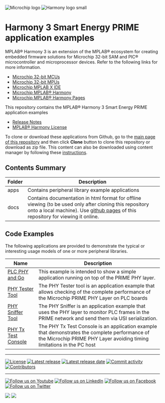 ﻿![Microchip logo](https://raw.githubusercontent.com/wiki/Microchip-MPLAB-Harmony/Microchip-MPLAB-Harmony.github.io/images/microchip_logo.png)
![Harmony logo small](https://raw.githubusercontent.com/wiki/Microchip-MPLAB-Harmony/Microchip-MPLAB-Harmony.github.io/images/microchip_mplab_harmony_logo_small.png)

# Harmony 3 Smart Energy PRIME application examples

MPLAB® Harmony 3 is an extension of the MPLAB® ecosystem for creating embedded firmware solutions for Microchip 32-bit SAM and PIC® microcontroller and microprocessor devices.  Refer to the following links for more information.

- [Microchip 32-bit MCUs](https://www.microchip.com/design-centers/32-bit)
- [Microchip 32-bit MPUs](https://www.microchip.com/design-centers/32-bit-mpus)
- [Microchip MPLAB X IDE](https://www.microchip.com/mplab/mplab-x-ide)
- [Microchip MPLAB® Harmony](https://www.microchip.com/mplab/mplab-harmony)
- [Microchip MPLAB® Harmony Pages](https://microchip-mplab-harmony.github.io/)

This repository contains the MPLAB® Harmony 3 Smart Energy PRIME application examples

- [Release Notes](release_notes.md)
- [MPLAB® Harmony License](mplab_harmony_license.md)

To clone or download these applications from Github, go to the [main page of this repository](https://github.com/Microchip-MPLAB-Harmony/smartenergy_prime_apps) and then click **Clone** button to clone this repository or download as zip file.
This content can also be downloaded using content manager by following these [instructions](https://github.com/Microchip-MPLAB-Harmony/contentmanager/wiki).

## Contents Summary

| Folder     | Description                             |
| ---        | ---                                     |
| apps       | Contains peripheral library example applications |
| docs       | Contains documentation in html format for offline viewing (to be used only after cloning this repository onto a local machine). Use [github pages](https://microchip-mplab-harmony.github.io/smartenergy_prime_apps/) of this repository for viewing it online. |

## Code Examples

The following applications are provided to demonstrate the typical or interesting usage models of one or more peripheral libraries.

| Name               | Description |
| ----               | ----------- |
| [PLC PHY and Go](apps/phy_apps/phy_plc_and_go/readme.md) | This example is intended to show a simple application running on top of the PRIME PHY layer. |
| [PHY Tester Tool](apps/phy_apps/phy_tester_tool/readme.md) | The PHY Tester tool is an application example that allows checking of the complete performance of the Microchip PRIME PHY Layer on PLC boards |
| [PHY Sniffer Tool](apps/phy_apps/phy_sniffer_tool/readme.md) | The PHY Sniffer is an application example that uses the PHY layer to monitor PLC frames in the PRIME network and send them via USI serialization. |
| [PHY Tx Test Console](apps/phy_apps/phy_tx_test_console/readme.md) | The PHY Tx Test Console is an application example that demonstrates the complete performance of the Microchip PRIME PHY Layer avoiding timing limitations in the PC host |

____

[![License](https://img.shields.io/badge/license-Harmony%20license-orange.svg)](https://github.com/Microchip-MPLAB-Harmony/smartenergy_prime_apps/blob/master/mplab_harmony_license.md)
[![Latest release](https://img.shields.io/github/release/Microchip-MPLAB-Harmony/smartenergy_prime_apps.svg)](https://github.com/Microchip-MPLAB-Harmony/smartenergy_prime_apps/releases/latest)
[![Latest release date](https://img.shields.io/github/release-date/Microchip-MPLAB-Harmony/smartenergy_prime_apps.svg)](https://github.com/Microchip-MPLAB-Harmony/smartenergy_prime_apps/releases/latest)
[![Commit activity](https://img.shields.io/github/commit-activity/y/Microchip-MPLAB-Harmony/smartenergy_prime_apps.svg)](https://github.com/Microchip-MPLAB-Harmony/smartenergy_prime_apps/graphs/commit-activity)
[![Contributors](https://img.shields.io/github/contributors-anon/Microchip-MPLAB-Harmony/smartenergy_prime_apps.svg)]()

____

[![Follow us on Youtube](https://img.shields.io/badge/Youtube-Follow%20us%20on%20Youtube-red.svg)](https://www.youtube.com/user/MicrochipTechnology)
[![Follow us on LinkedIn](https://img.shields.io/badge/LinkedIn-Follow%20us%20on%20LinkedIn-blue.svg)](https://www.linkedin.com/company/microchip-technology)
[![Follow us on Facebook](https://img.shields.io/badge/Facebook-Follow%20us%20on%20Facebook-blue.svg)](https://www.facebook.com/microchiptechnology/)
[![Follow us on Twitter](https://img.shields.io/twitter/follow/MicrochipTech.svg?style=social)](https://twitter.com/MicrochipTech)

[![](https://img.shields.io/github/stars/Microchip-MPLAB-Harmony/smartenergy_prime_apps.svg?style=social)]()
[![](https://img.shields.io/github/watchers/Microchip-MPLAB-Harmony/smartenergy_prime_apps.svg?style=social)]()